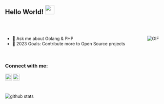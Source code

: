 ## Hello World! <img src="https://raw.githubusercontent.com/iampavangandhi/iampavangandhi/master/gifs/Hi.gif" width="30px"></h2>

<br/> <br/>

<img align="right" alt="GIF" src="https://media.giphy.com/media/13HgwGsXF0aiGY/giphy.gif" />

- 💬 Ask me about Golang & PHP
- 🥅 2023 Goals: Contribute more to Open Source projects

<br />

### Connect with me:

[<img align="left" alt="AidynMakhataev | LinkedIn" width="22px" src="https://cdn.jsdelivr.net/npm/simple-icons@v3/icons/linkedin.svg" />][linkedin]
[<img align="left" alt="AidynMakhataev | LinkedIn" width="22px" src="https://cdn.jsdelivr.net/npm/simple-icons@v3/icons/telegram.svg" />][telegram]

<br/> <br/>
<br/> 


![github stats](https://github-readme-stats.vercel.app/api?username=AidynMakhataev&show_icons=true)

[linkedin]: https://www.linkedin.com/in/aidyn-makhataev/
[telegram]: https://t.me/AidynMakhataev
